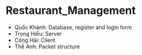 # Restaurant_Management
  + Quốc Khánh: Database, register and login form
  + Trọng Hiếu: Server
  + Công Hải: Client
  + Thế Anh: Packet structure
